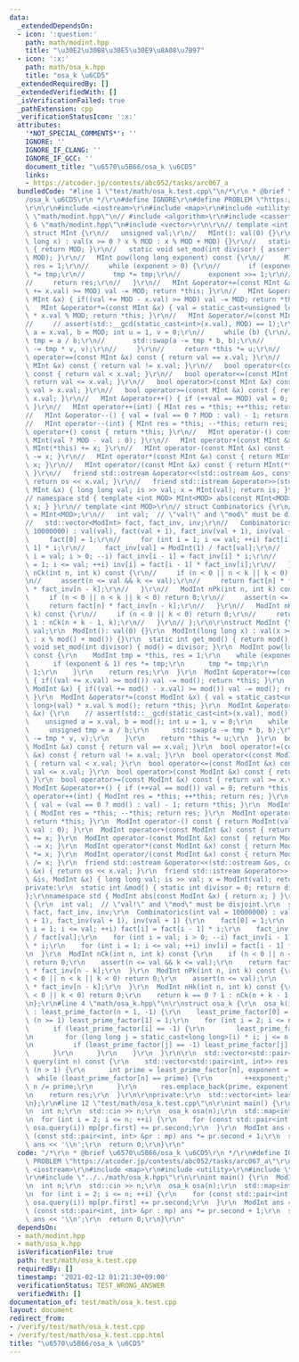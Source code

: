 ```yaml
---
data:
  _extendedDependsOn:
  - icon: ':question:'
    path: math/modint.hpp
    title: "\u30E2\u30B8\u30E5\u30E9\u8A08\u7B97"
  - icon: ':x:'
    path: math/osa_k.hpp
    title: "osa_k \u6CD5"
  _extendedRequiredBy: []
  _extendedVerifiedWith: []
  _isVerificationFailed: true
  _pathExtension: cpp
  _verificationStatusIcon: ':x:'
  attributes:
    '*NOT_SPECIAL_COMMENTS*': ''
    IGNORE: ''
    IGNORE_IF_CLANG: ''
    IGNORE_IF_GCC: ''
    document_title: "\u6570\u5B66/osa_k \u6CD5"
    links:
    - https://atcoder.jp/contests/abc052/tasks/arc067_a
  bundledCode: "#line 1 \"test/math/osa_k.test.cpp\"\n/*\r\n * @brief \u6570\u5B66\
    /osa_k \u6CD5\r\n */\r\n#define IGNORE\r\n#define PROBLEM \"https://atcoder.jp/contests/abc052/tasks/arc067_a\"\
    \r\n\r\n#include <iostream>\r\n#include <map>\r\n#include <utility>\r\n#line 2\
    \ \"math/modint.hpp\"\n// #include <algorithm>\r\n#include <cassert>\r\n#line\
    \ 6 \"math/modint.hpp\"\n#include <vector>\r\n\r\n// template <int MOD>\r\n//\
    \ struct MInt {\r\n//   unsigned val;\r\n//   MInt(): val(0) {}\r\n//   MInt(long\
    \ long x) : val(x >= 0 ? x % MOD : x % MOD + MOD) {}\r\n//   static int get_mod()\
    \ { return MOD; }\r\n//   static void set_mod(int divisor) { assert(divisor ==\
    \ MOD); }\r\n//   MInt pow(long long exponent) const {\r\n//     MInt tmp = *this,\
    \ res = 1;\r\n//     while (exponent > 0) {\r\n//       if (exponent & 1) res\
    \ *= tmp;\r\n//       tmp *= tmp;\r\n//       exponent >>= 1;\r\n//     }\r\n\
    //     return res;\r\n//   }\r\n//   MInt &operator+=(const MInt &x) { if((val\
    \ += x.val) >= MOD) val -= MOD; return *this; }\r\n//   MInt &operator-=(const\
    \ MInt &x) { if((val += MOD - x.val) >= MOD) val -= MOD; return *this; }\r\n//\
    \   MInt &operator*=(const MInt &x) { val = static_cast<unsigned long long>(val)\
    \ * x.val % MOD; return *this; }\r\n//   MInt &operator/=(const MInt &x) {\r\n\
    //     // assert(std::__gcd(static_cast<int>(x.val), MOD) == 1);\r\n//     unsigned\
    \ a = x.val, b = MOD; int u = 1, v = 0;\r\n//     while (b) {\r\n//       unsigned\
    \ tmp = a / b;\r\n//       std::swap(a -= tmp * b, b);\r\n//       std::swap(u\
    \ -= tmp * v, v);\r\n//     }\r\n//     return *this *= u;\r\n//   }\r\n//   bool\
    \ operator==(const MInt &x) const { return val == x.val; }\r\n//   bool operator!=(const\
    \ MInt &x) const { return val != x.val; }\r\n//   bool operator<(const MInt &x)\
    \ const { return val < x.val; }\r\n//   bool operator<=(const MInt &x) const {\
    \ return val <= x.val; }\r\n//   bool operator>(const MInt &x) const { return\
    \ val > x.val; }\r\n//   bool operator>=(const MInt &x) const { return val >=\
    \ x.val; }\r\n//   MInt &operator++() { if (++val == MOD) val = 0; return *this;\
    \ }\r\n//   MInt operator++(int) { MInt res = *this; ++*this; return res; }\r\n\
    //   MInt &operator--() { val = (val == 0 ? MOD : val) - 1; return *this; }\r\n\
    //   MInt operator--(int) { MInt res = *this; --*this; return res; }\r\n//   MInt\
    \ operator+() const { return *this; }\r\n//   MInt operator-() const { return\
    \ MInt(val ? MOD - val : 0); }\r\n//   MInt operator+(const MInt &x) const { return\
    \ MInt(*this) += x; }\r\n//   MInt operator-(const MInt &x) const { return MInt(*this)\
    \ -= x; }\r\n//   MInt operator*(const MInt &x) const { return MInt(*this) *=\
    \ x; }\r\n//   MInt operator/(const MInt &x) const { return MInt(*this) /= x;\
    \ }\r\n//   friend std::ostream &operator<<(std::ostream &os, const MInt &x) {\
    \ return os << x.val; }\r\n//   friend std::istream &operator>>(std::istream &is,\
    \ MInt &x) { long long val; is >> val; x = MInt(val); return is; }\r\n// };\r\n\
    // namespace std { template <int MOD> MInt<MOD> abs(const MInt<MOD> &x) { return\
    \ x; } }\r\n// template <int MOD>\r\n// struct Combinatorics {\r\n//   using ModInt\
    \ = MInt<MOD>;\r\n//   int val;  // \"val!\" and \"mod\" must be disjoint.\r\n\
    //   std::vector<ModInt> fact, fact_inv, inv;\r\n//   Combinatorics(int val =\
    \ 10000000) : val(val), fact(val + 1), fact_inv(val + 1), inv(val + 1) {\r\n//\
    \     fact[0] = 1;\r\n//     for (int i = 1; i <= val; ++i) fact[i] = fact[i -\
    \ 1] * i;\r\n//     fact_inv[val] = ModInt(1) / fact[val];\r\n//     for (int\
    \ i = val; i > 0; --i) fact_inv[i - 1] = fact_inv[i] * i;\r\n//     for (int i\
    \ = 1; i <= val; ++i) inv[i] = fact[i - 1] * fact_inv[i];\r\n//   }\r\n//   ModInt\
    \ nCk(int n, int k) const {\r\n//     if (n < 0 || n < k || k < 0) return 0;\r\
    \n//     assert(n <= val && k <= val);\r\n//     return fact[n] * fact_inv[k]\
    \ * fact_inv[n - k];\r\n//   }\r\n//   ModInt nPk(int n, int k) const {\r\n//\
    \     if (n < 0 || n < k || k < 0) return 0;\r\n//     assert(n <= val);\r\n//\
    \     return fact[n] * fact_inv[n - k];\r\n//   }\r\n//   ModInt nHk(int n, int\
    \ k) const {\r\n//     if (n < 0 || k < 0) return 0;\r\n//     return k == 0 ?\
    \ 1 : nCk(n + k - 1, k);\r\n//   }\r\n// };\r\n\r\nstruct ModInt {\r\n  unsigned\
    \ val;\r\n  ModInt(): val(0) {}\r\n  ModInt(long long x) : val(x >= 0 ? x % mod()\
    \ : x % mod() + mod()) {}\r\n  static int get_mod() { return mod(); }\r\n  static\
    \ void set_mod(int divisor) { mod() = divisor; }\r\n  ModInt pow(long long exponent)\
    \ const {\r\n    ModInt tmp = *this, res = 1;\r\n    while (exponent > 0) {\r\n\
    \      if (exponent & 1) res *= tmp;\r\n      tmp *= tmp;\r\n      exponent >>=\
    \ 1;\r\n    }\r\n    return res;\r\n  }\r\n  ModInt &operator+=(const ModInt &x)\
    \ { if((val += x.val) >= mod()) val -= mod(); return *this; }\r\n  ModInt &operator-=(const\
    \ ModInt &x) { if((val += mod() - x.val) >= mod()) val -= mod(); return *this;\
    \ }\r\n  ModInt &operator*=(const ModInt &x) { val = static_cast<unsigned long\
    \ long>(val) * x.val % mod(); return *this; }\r\n  ModInt &operator/=(const ModInt\
    \ &x) {\r\n    // assert(std::__gcd(static_cast<int>(x.val), mod()) == 1);\r\n\
    \    unsigned a = x.val, b = mod(); int u = 1, v = 0;\r\n    while (b) {\r\n \
    \     unsigned tmp = a / b;\r\n      std::swap(a -= tmp * b, b);\r\n      std::swap(u\
    \ -= tmp * v, v);\r\n    }\r\n    return *this *= u;\r\n  }\r\n  bool operator==(const\
    \ ModInt &x) const { return val == x.val; }\r\n  bool operator!=(const ModInt\
    \ &x) const { return val != x.val; }\r\n  bool operator<(const ModInt &x) const\
    \ { return val < x.val; }\r\n  bool operator<=(const ModInt &x) const { return\
    \ val <= x.val; }\r\n  bool operator>(const ModInt &x) const { return val > x.val;\
    \ }\r\n  bool operator>=(const ModInt &x) const { return val >= x.val; }\r\n \
    \ ModInt &operator++() { if (++val == mod()) val = 0; return *this; }\r\n  ModInt\
    \ operator++(int) { ModInt res = *this; ++*this; return res; }\r\n  ModInt &operator--()\
    \ { val = (val == 0 ? mod() : val) - 1; return *this; }\r\n  ModInt operator--(int)\
    \ { ModInt res = *this; --*this; return res; }\r\n  ModInt operator+() const {\
    \ return *this; }\r\n  ModInt operator-() const { return ModInt(val ? mod() -\
    \ val : 0); }\r\n  ModInt operator+(const ModInt &x) const { return ModInt(*this)\
    \ += x; }\r\n  ModInt operator-(const ModInt &x) const { return ModInt(*this)\
    \ -= x; }\r\n  ModInt operator*(const ModInt &x) const { return ModInt(*this)\
    \ *= x; }\r\n  ModInt operator/(const ModInt &x) const { return ModInt(*this)\
    \ /= x; }\r\n  friend std::ostream &operator<<(std::ostream &os, const ModInt\
    \ &x) { return os << x.val; }\r\n  friend std::istream &operator>>(std::istream\
    \ &is, ModInt &x) { long long val; is >> val; x = ModInt(val); return is; }\r\n\
    private:\r\n  static int &mod() { static int divisor = 0; return divisor; }\r\n\
    };\r\nnamespace std { ModInt abs(const ModInt &x) { return x; } }\r\nstruct Combinatorics\
    \ {\r\n  int val;  // \"val!\" and \"mod\" must be disjoint.\r\n  std::vector<ModInt>\
    \ fact, fact_inv, inv;\r\n  Combinatorics(int val = 10000000) : val(val), fact(val\
    \ + 1), fact_inv(val + 1), inv(val + 1) {\r\n    fact[0] = 1;\r\n    for (int\
    \ i = 1; i <= val; ++i) fact[i] = fact[i - 1] * i;\r\n    fact_inv[val] = ModInt(1)\
    \ / fact[val];\r\n    for (int i = val; i > 0; --i) fact_inv[i - 1] = fact_inv[i]\
    \ * i;\r\n    for (int i = 1; i <= val; ++i) inv[i] = fact[i - 1] * fact_inv[i];\r\
    \n  }\r\n  ModInt nCk(int n, int k) const {\r\n    if (n < 0 || n < k || k < 0)\
    \ return 0;\r\n    assert(n <= val && k <= val);\r\n    return fact[n] * fact_inv[k]\
    \ * fact_inv[n - k];\r\n  }\r\n  ModInt nPk(int n, int k) const {\r\n    if (n\
    \ < 0 || n < k || k < 0) return 0;\r\n    assert(n <= val);\r\n    return fact[n]\
    \ * fact_inv[n - k];\r\n  }\r\n  ModInt nHk(int n, int k) const {\r\n    if (n\
    \ < 0 || k < 0) return 0;\r\n    return k == 0 ? 1 : nCk(n + k - 1, k);\r\n  }\r\
    \n};\r\n#line 4 \"math/osa_k.hpp\"\n\r\nstruct osa_k {\r\n  osa_k(int n = 10000000)\
    \ : least_prime_factor(n + 1, -1) {\r\n    least_prime_factor[0] = 0;\r\n    if\
    \ (n >= 1) least_prime_factor[1] = 1;\r\n    for (int i = 2; i <= n; ++i) {\r\n\
    \      if (least_prime_factor[i] == -1) {\r\n        least_prime_factor[i] = i;\r\
    \n        for (long long j = static_cast<long long>(i) * i; j <= n; j += i) {\r\
    \n          if (least_prime_factor[j] == -1) least_prime_factor[j] = i;\r\n  \
    \      }\r\n      }\r\n    }\r\n  }\r\n\r\n  std::vector<std::pair<int, int>>\
    \ query(int n) const {\r\n    std::vector<std::pair<int, int>> res;\r\n    while\
    \ (n > 1) {\r\n      int prime = least_prime_factor[n], exponent = 0;\r\n    \
    \  while (least_prime_factor[n] == prime) {\r\n        ++exponent;\r\n       \
    \ n /= prime;\r\n      }\r\n      res.emplace_back(prime, exponent);\r\n    }\r\
    \n    return res;\r\n  }\r\n\r\nprivate:\r\n  std::vector<int> least_prime_factor;\r\
    \n};\r\n#line 12 \"test/math/osa_k.test.cpp\"\n\r\nint main() {\r\n  ModInt::set_mod(1000000007);\r\
    \n  int n;\r\n  std::cin >> n;\r\n  osa_k osa(n);\r\n  std::map<int, int> mp;\r\
    \n  for (int i = 2; i <= n; ++i) {\r\n    for (const std::pair<int, int> &pr :\
    \ osa.query(i)) mp[pr.first] += pr.second;\r\n  }\r\n  ModInt ans = 1;\r\n  for\
    \ (const std::pair<int, int> &pr : mp) ans *= pr.second + 1;\r\n  std::cout <<\
    \ ans << '\\n';\r\n  return 0;\r\n}\r\n"
  code: "/*\r\n * @brief \u6570\u5B66/osa_k \u6CD5\r\n */\r\n#define IGNORE\r\n#define\
    \ PROBLEM \"https://atcoder.jp/contests/abc052/tasks/arc067_a\"\r\n\r\n#include\
    \ <iostream>\r\n#include <map>\r\n#include <utility>\r\n#include \"../../math/modint.hpp\"\
    \r\n#include \"../../math/osa_k.hpp\"\r\n\r\nint main() {\r\n  ModInt::set_mod(1000000007);\r\
    \n  int n;\r\n  std::cin >> n;\r\n  osa_k osa(n);\r\n  std::map<int, int> mp;\r\
    \n  for (int i = 2; i <= n; ++i) {\r\n    for (const std::pair<int, int> &pr :\
    \ osa.query(i)) mp[pr.first] += pr.second;\r\n  }\r\n  ModInt ans = 1;\r\n  for\
    \ (const std::pair<int, int> &pr : mp) ans *= pr.second + 1;\r\n  std::cout <<\
    \ ans << '\\n';\r\n  return 0;\r\n}\r\n"
  dependsOn:
  - math/modint.hpp
  - math/osa_k.hpp
  isVerificationFile: true
  path: test/math/osa_k.test.cpp
  requiredBy: []
  timestamp: '2021-02-12 01:21:30+09:00'
  verificationStatus: TEST_WRONG_ANSWER
  verifiedWith: []
documentation_of: test/math/osa_k.test.cpp
layout: document
redirect_from:
- /verify/test/math/osa_k.test.cpp
- /verify/test/math/osa_k.test.cpp.html
title: "\u6570\u5B66/osa_k \u6CD5"
---
```

